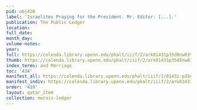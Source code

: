 ```yaml
---
pid: obj420
label: 'Israelites Praying for the President. Mr. Editor: [...].'
publication: The Public Ledger
location:
full_date:
month_day:
volume-notes:
year:
full: https://colenda.library.upenn.edu/phalt/iiif/2/ark81431p35d8nw83%2FSHA256E-s8336676--1c8f6bd47ec3d20208cb0709d8cc6e0c2ab0f83791a52416ae141ad7536211bf.jpeg/full/3500,/0/default.jpg
thumb: https://colenda.library.upenn.edu/phalt/iiif/2/ark81431p35d8nw83%2FSHA256E-s8336676--1c8f6bd47ec3d20208cb0709d8cc6e0c2ab0f83791a52416ae141ad7536211bf.jpeg/full/!200,200/0/default.jpg
index_terms: and Marriage
toc: '434'
manifest_all: https://colenda.library.upenn.edu/phalt/iiif/2/81431-p35d8nw83/manifest
manifest_indiv: https://colenda.library.upenn.edu/phalt/iiif/2/ark81431p35d8nw83%2FSHA256E-s8336676--1c8f6bd47ec3d20208cb0709d8cc6e0c2ab0f83791a52416ae141ad7536211bf.jpeg
order: '419'
layout: qatar_item
collection: morais-ledger
---
```

